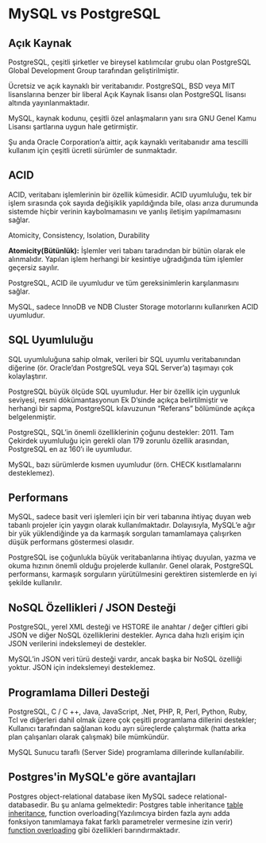 # MySQL vs PostgreSQL

## Açık Kaynak

PostgreSQL, çeşitli şirketler ve bireysel katılımcılar grubu olan PostgreSQL Global Development Group tarafından geliştirilmiştir.

Ücretsiz ve açık kaynaklı bir veritabanıdır. PostgreSQL, BSD veya MIT lisanslarına benzer bir liberal Açık Kaynak lisansı olan PostgreSQL lisansı altında yayınlanmaktadır.

MySQL, kaynak kodunu, çeşitli özel anlaşmaların yanı sıra GNU Genel Kamu Lisansı şartlarına uygun hale getirmiştir.

Şu anda Oracle Corporation’a aittir, açık kaynaklı veritabanıdır ama tescilli kullanım için çeşitli ücretli sürümler de sunmaktadır.

## ACID

ACID, veritabanı işlemlerinin bir özellik kümesidir. ACID uyumluluğu, tek bir işlem sırasında çok sayıda değişiklik yapıldığında bile, olası arıza durumunda sistemde hiçbir verinin kaybolmamasını ve yanlış iletişim yapılmamasını sağlar.

Atomicity, Consistency, Isolation, Durability

**Atomicity(Bütünlük):** İşlemler veri tabanı taradından bir bütün olarak ele alınmalıdır. Yapılan işlem herhangi bir kesintiye uğradığında tüm işlemler geçersiz sayılır.

PostgreSQL, ACID ile uyumludur ve tüm gereksinimlerin karşılanmasını sağlar.

MySQL, sadece InnoDB ve NDB Cluster Storage motorlarını kullanırken ACID uyumludur.

## SQL Uyumluluğu

SQL uyumluluğuna sahip olmak, verileri bir SQL uyumlu veritabanından diğerine (ör. Oracle’dan PostgreSQL veya SQL Server’a) taşımayı çok kolaylaştırır.

PostgreSQL büyük ölçüde SQL uyumludur. Her bir özellik için uygunluk seviyesi, resmi dökümantasyonun Ek D’sinde açıkça belirtilmiştir ve herhangi bir sapma, PostgreSQL kılavuzunun “Referans” bölümünde açıkça belgelenmiştir.

PostgreSQL, SQL’in önemli özelliklerinin çoğunu destekler: 2011. Tam Çekirdek uyumluluğu için gerekli olan 179 zorunlu özellik arasından, PostgreSQL en az 160’ı ile uyumludur.

MySQL, bazı sürümlerde kısmen uyumludur (örn. CHECK kısıtlamalarını desteklemez).

## Performans

MySQL, sadece basit veri işlemleri için bir veri tabanına ihtiyaç duyan web tabanlı projeler için yaygın olarak kullanılmaktadır. Dolayısıyla, MySQL’e ağır bir yük yüklendiğinde ya da karmaşık sorguları tamamlamaya çalışırken düşük performans göstermesi olasıdır.

PostgreSQL ise çoğunlukla büyük veritabanlarına ihtiyaç duyulan, yazma ve okuma hızının önemli olduğu projelerde kullanılır. Genel olarak, PostgreSQL performansı, karmaşık sorguların yürütülmesini gerektiren sistemlerde en iyi şekilde kullanılır.

## NoSQL Özellikleri / JSON Desteği

PostgreSQL, yerel XML desteği ve HSTORE ile anahtar / değer çiftleri gibi JSON ve diğer NoSQL özelliklerini destekler. Ayrıca daha hızlı erişim için JSON verilerini indekslemeyi de destekler.

MySQL’in JSON veri türü desteği vardır, ancak başka bir NoSQL özelliği yoktur. JSON için indekslemeyi desteklemez.

## Programlama Dilleri Desteği

PostgreSQL, C / C ++, Java, JavaScript, .Net, PHP, R, Perl, Python, Ruby, Tcl ve diğerleri dahil olmak üzere çok çeşitli programlama dillerini destekler; Kullanıcı tarafından sağlanan kodu ayrı süreçlerde çalıştırmak (hatta arka plan çalışanları olarak çalışmak) bile mümkündür.

MySQL Sunucu taraflı (Server Side) programlama dillerinde kullanılabilir.

## Postgres'in MySQL'e göre avantajları

Postgres object-relational database iken MySQL sadece relational-databasedir. Bu şu anlama gelmektedir:
Postgres table inheritance [table inheritance](https://dzone.com/articles/table-inheritance-whats-it-good-for), function overloading(Yazılımcıya birden fazla aynı adda fonksiyon tanımlamaya fakat farklı parametreler vermesine izin verir) [function overloading](https://beginnersbook.com/2017/08/cpp-function-overloading/) gibi özellikleri barındırmaktadır.

